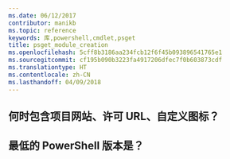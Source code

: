 ```yaml
---
ms.date: 06/12/2017
contributor: manikb
ms.topic: reference
keywords: 库,powershell,cmdlet,psget
title: psget_module_creation
ms.openlocfilehash: 5cff8b3186aa234fcb12f6f45b093896541765e1
ms.sourcegitcommit: cf195b090b3223fa4917206dfec7f0b603873cdf
ms.translationtype: HT
ms.contentlocale: zh-CN
ms.lasthandoff: 04/09/2018
---
```

## <a name="when-to-include-a-project-site-license-url-custom-icon"></a>何时包含项目网站、许可 URL、自定义图标？


## <a name="what-is-minimum-powershell-version"></a>最低的 PowerShell 版本是？